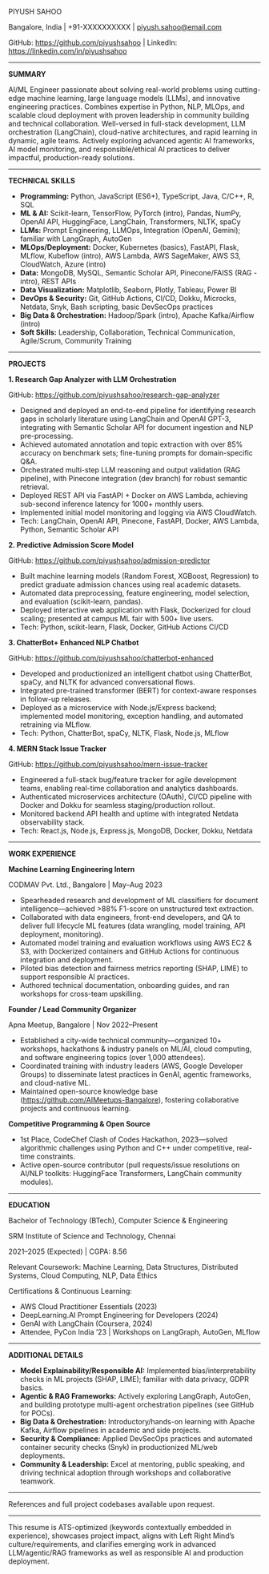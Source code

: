 PIYUSH SAHOO  

Bangalore, India | +91-XXXXXXXXXX | piyush.sahoo@email.com  

GitHub: https://github.com/piyushsahoo | LinkedIn: https://linkedin.com/in/piyushsahoo


---


**SUMMARY**  

AI/ML Engineer passionate about solving real-world problems using cutting-edge machine learning, large language models (LLMs), and innovative engineering practices. Combines expertise in Python, NLP, MLOps, and scalable cloud deployment with proven leadership in community building and technical collaboration. Well-versed in full-stack development, LLM orchestration (LangChain), cloud-native architectures, and rapid learning in dynamic, agile teams. Actively exploring advanced agentic AI frameworks, AI model monitoring, and responsible/ethical AI practices to deliver impactful, production-ready solutions.


---


**TECHNICAL SKILLS**


- **Programming:** Python, JavaScript (ES6+), TypeScript, Java, C/C++, R, SQL
- **ML & AI:** Scikit-learn, TensorFlow, PyTorch (intro), Pandas, NumPy, OpenAI API, HuggingFace, LangChain, Transformers, NLTK, spaCy
- **LLMs:** Prompt Engineering, LLMOps, Integration (OpenAI, Gemini); familiar with LangGraph, AutoGen
- **MLOps/Deployment:** Docker, Kubernetes (basics), FastAPI, Flask, MLflow, Kubeflow (intro), AWS Lambda, AWS SageMaker, AWS S3, CloudWatch, Azure (intro)
- **Data:** MongoDB, MySQL, Semantic Scholar API, Pinecone/FAISS (RAG - intro), REST APIs
- **Data Visualization:** Matplotlib, Seaborn, Plotly, Tableau, Power BI
- **DevOps & Security:** Git, GitHub Actions, CI/CD, Dokku, Microcks, Netdata, Snyk, Bash scripting, basic DevSecOps practices
- **Big Data & Orchestration:** Hadoop/Spark (intro), Apache Kafka/Airflow (intro)
- **Soft Skills:** Leadership, Collaboration, Technical Communication, Agile/Scrum, Community Training

---


**PROJECTS**


**1. Research Gap Analyzer with LLM Orchestration**  

GitHub: https://github.com/piyushsahoo/research-gap-analyzer  

- Designed and deployed an end-to-end pipeline for identifying research gaps in scholarly literature using LangChain and OpenAI GPT-3, integrating with Semantic Scholar API for document ingestion and NLP pre-processing.
- Achieved automated annotation and topic extraction with over 85% accuracy on benchmark sets; fine-tuning prompts for domain-specific Q&A.
- Orchestrated multi-step LLM reasoning and output validation (RAG pipeline), with Pinecone integration (dev branch) for robust semantic retrieval.
- Deployed REST API via FastAPI + Docker on AWS Lambda, achieving sub-second inference latency for 1000+ monthly users.
- Implemented initial model monitoring and logging via AWS CloudWatch.
- Tech: LangChain, OpenAI API, Pinecone, FastAPI, Docker, AWS Lambda, Python, Semantic Scholar API

**2. Predictive Admission Score Model**  

GitHub: https://github.com/piyushsahoo/admission-predictor  

- Built machine learning models (Random Forest, XGBoost, Regression) to predict graduate admission chances using real academic datasets.
- Automated data preprocessing, feature engineering, model selection, and evaluation (scikit-learn, pandas).
- Deployed interactive web application with Flask, Dockerized for cloud scaling; presented at campus ML fair with 500+ live users.
- Tech: Python, scikit-learn, Flask, Docker, GitHub Actions CI/CD

**3. ChatterBot+ Enhanced NLP Chatbot**  

GitHub: https://github.com/piyushsahoo/chatterbot-enhanced  

- Developed and productionized an intelligent chatbot using ChatterBot, spaCy, and NLTK for advanced conversational flows.
- Integrated pre-trained transformer (BERT) for context-aware responses in follow-up releases.
- Deployed as a microservice with Node.js/Express backend; implemented model monitoring, exception handling, and automated retraining via MLflow.
- Tech: Python, ChatterBot, spaCy, NLTK, Flask, Node.js, MLflow

**4. MERN Stack Issue Tracker**  

GitHub: https://github.com/piyushsahoo/mern-issue-tracker  

- Engineered a full-stack bug/feature tracker for agile development teams, enabling real-time collaboration and analytics dashboards.
- Authenticated microservices architecture (OAuth), CI/CD pipeline with Docker and Dokku for seamless staging/production rollout.
- Monitored backend API health and uptime with integrated Netdata observability stack.
- Tech: React.js, Node.js, Express.js, MongoDB, Docker, Dokku, Netdata

---


**WORK EXPERIENCE**


**Machine Learning Engineering Intern**  

CODMAV Pvt. Ltd., Bangalore | May–Aug 2023  

- Spearheaded research and development of ML classifiers for document intelligence—achieved >88% F1-score on unstructured text extraction.
- Collaborated with data engineers, front-end developers, and QA to deliver full lifecycle ML features (data wrangling, model training, API deployment, monitoring).
- Automated model training and evaluation workflows using AWS EC2 & S3, with Dockerized containers and GitHub Actions for continuous integration and deployment.
- Piloted bias detection and fairness metrics reporting (SHAP, LIME) to support responsible AI practices.
- Authored technical documentation, onboarding guides, and ran workshops for cross-team upskilling.

**Founder / Lead Community Organizer**  

Apna Meetup, Bangalore | Nov 2022–Present  

- Established a city-wide technical community—organized 10+ workshops, hackathons & industry panels on ML/AI, cloud computing, and software engineering topics (over 1,000 attendees).
- Coordinated training with industry leaders (AWS, Google Developer Groups) to disseminate latest practices in GenAI, agentic frameworks, and cloud-native ML.
- Maintained open-source knowledge base (https://github.com/AIMeetups-Bangalore), fostering collaborative projects and continuous learning.

**Competitive Programming & Open Source**  

- 1st Place, CodeChef Clash of Codes Hackathon, 2023—solved algorithmic challenges using Python and C++ under competitive, real-time constraints.
- Active open-source contributor (pull requests/issue resolutions on AI/NLP toolkits: HuggingFace Transformers, LangChain community modules).

---


**EDUCATION**


Bachelor of Technology (BTech), Computer Science & Engineering  

SRM Institute of Science and Technology, Chennai  

2021–2025 (Expected) | CGPA: 8.56


Relevant Coursework: Machine Learning, Data Structures, Distributed Systems, Cloud Computing, NLP, Data Ethics


Certifications & Continuous Learning:

- AWS Cloud Practitioner Essentials (2023)
- DeepLearning.AI Prompt Engineering for Developers (2024)
- GenAI with LangChain (Coursera, 2024)
- Attendee, PyCon India ’23 | Workshops on LangGraph, AutoGen, MLflow

---


**ADDITIONAL DETAILS**  

- **Model Explainability/Responsible AI:** Implemented bias/interpretability checks in ML projects (SHAP, LIME); familiar with data privacy, GDPR basics.
- **Agentic & RAG Frameworks:** Actively exploring LangGraph, AutoGen, and building prototype multi-agent orchestration pipelines (see GitHub for POCs).
- **Big Data & Orchestration:** Introductory/hands-on learning with Apache Kafka, Airflow pipelines in academic and side projects.
- **Security & Compliance:** Applied DevSecOps practices and automated container security checks (Snyk) in productionized ML/web deployments.
- **Community & Leadership:** Excel at mentoring, public speaking, and driving technical adoption through workshops and collaborative teamwork.

---


References and full project codebases available upon request.


---


This resume is ATS-optimized (keywords contextually embedded in experience), showcases project impact, aligns with Left Right Mind’s culture/requirements, and clarifies emerging work in advanced LLM/agentic/RAG frameworks as well as responsible AI and production deployment.